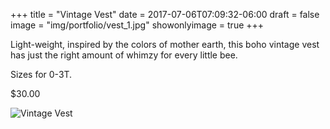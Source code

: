 +++
title = "Vintage Vest" 
date =  2017-07-06T07:09:32-06:00
draft = false
image = "img/portfolio/vest_1.jpg"
showonlyimage = true
+++

Light-weight, inspired by the colors of mother earth, this boho vintage vest has just the right amount of whimzy for every little bee. 

Sizes for 0-3T. 

$30.00

![Vintage Vest](/img/portfolio/vest_1.jpg)
